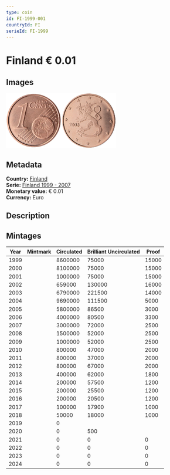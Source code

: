 ```yaml
---
type: coin
id: FI-1999-001
countryId: FI
serieId: FI-1999
---
```


# Finland € 0.01

## Images

<img src="../../../Images/common-2002-001.webp" height="150" alt="Front image"><img src="Images/finland-1999-001.webp" height="150" alt="Back image">

## Metadata

**Country:** [Finland](../index.md)\
**Serie:** [Finland 1999 - 2007](index.md)\
**Monetary value:** € 0.01\
**Currency:** Euro

## Description

## Mintages

| Year | Mintmark | Circulated | Brilliant Uncirculated | Proof |
| ---- | -------- | ---------- | ---------------------- | ----- |
| 1999 |          | 8600000          | 75000                  | 15000 |
| 2000 |          | 8100000          | 75000                  | 15000 |
| 2001 |          | 1000000          | 75000                  | 15000 |
| 2002 |          | 659000          | 130000                 | 16000 |
| 2003 |          | 6790000          | 221500                 | 14000 |
| 2004 |          | 9690000          | 111500                 | 5000  |
| 2005 |          | 5800000          | 86500                  | 3000  |
| 2006 |          | 4000000          | 80500                  | 3300  |
| 2007 |          | 3000000          | 72000                  | 2500  |
| 2008 |          | 1500000          | 52000                  | 2500  |
| 2009 |          | 1000000          | 52000                  | 2500  |
| 2010 |          | 800000          | 47000                  | 2000  |
| 2011 |          | 800000          | 37000                  | 2000  |
| 2012 |          | 800000          | 67000                  | 2000  |
| 2013 |          | 400000          | 62000                  | 1800  |
| 2014 |          | 200000          | 57500                  | 1200  |
| 2015 |          | 200000          | 25500                  | 1200  |
| 2016 |          | 200000          | 20500                  | 1200  |
| 2017 |          | 100000          | 17900                  | 1000  |
| 2018 |          | 50000          | 18000                  | 1000  |
| 2019 |          | 0          |                        |       |
| 2020 |          | 0          | 500                    |       |
| 2021 |          | 0          | 0                      | 0     |
| 2022 |          | 0          | 0                      | 0     |
| 2023 |          | 0          | 0                      | 0     |
| 2024 |          | 0          | 0                      | 0     |
